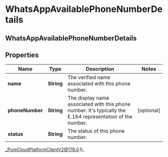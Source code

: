 # WhatsAppAvailablePhoneNumberDetails

## WhatsAppAvailablePhoneNumberDetails

## Properties

|Name | Type | Description | Notes|
|------------ | ------------- | ------------- | -------------|
| **name** | **String** | The verified name associated with this phone number. | |
| **phoneNumber** | **String** | The display name associated with this phone number. It&#39;s typically the E.164 representation of the number. | [optional] |
| **status** | **String** | The status of this phone number. | |



_PureCloudPlatformClientV2@176.0.0_
